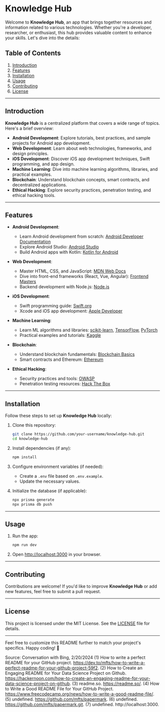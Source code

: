 # Knowledge Hub

Welcome to **Knowledge Hub**, an app that brings together resources and information related to various technologies. Whether you're a developer, researcher, or enthusiast, this hub provides valuable content to enhance your skills. Let's dive into the details:

## Table of Contents
1. [Introduction](#introduction)
2. [Features](#features)
3. [Installation](#installation)
4. [Usage](#usage)
5. [Contributing](#contributing)
6. [License](#license)

---

## Introduction
**Knowledge Hub** is a centralized platform that covers a wide range of topics. Here's a brief overview:

- **Android Development**: Explore tutorials, best practices, and sample projects for Android app development.
- **Web Development**: Learn about web technologies, frameworks, and design principles.
- **iOS Development**: Discover iOS app development techniques, Swift programming, and app design.
- **Machine Learning**: Dive into machine learning algorithms, libraries, and practical examples.
- **Blockchain**: Understand blockchain concepts, smart contracts, and decentralized applications.
- **Ethical Hacking**: Explore security practices, penetration testing, and ethical hacking tools.

---

## Features
- **Android Development**:
    - Learn Android development from scratch: [Android Developer Documentation](https://developer.android.com/)
    - Explore Android Studio: [Android Studio](https://developer.android.com/studio)
    - Build Android apps with Kotlin: [Kotlin for Android](https://developer.android.com/kotlin)

- **Web Development**:
    - Master HTML, CSS, and JavaScript: [MDN Web Docs](https://developer.mozilla.org/en-US/docs/Web)
    - Dive into front-end frameworks (React, Vue, Angular): [Frontend Masters](https://frontendmasters.com/)
    - Backend development with Node.js: [Node.js](https://nodejs.org/)

- **iOS Development**:
    - Swift programming guide: [Swift.org](https://swift.org/)
    - Xcode and iOS app development: [Apple Developer](https://developer.apple.com/xcode/)

- **Machine Learning**:
    - Learn ML algorithms and libraries: [scikit-learn](https://scikit-learn.org/stable/), [TensorFlow](https://www.tensorflow.org/), [PyTorch](https://pytorch.org/)
    - Practical examples and tutorials: [Kaggle](https://www.kaggle.com/)

- **Blockchain**:
    - Understand blockchain fundamentals: [Blockchain Basics](https://www.investopedia.com/terms/b/blockchain.asp)
    - Smart contracts and Ethereum: [Ethereum](https://ethereum.org/)

- **Ethical Hacking**:
    - Security practices and tools: [OWASP](https://owasp.org/)
    - Penetration testing resources: [Hack The Box](https://www.hackthebox.eu/)

---

## Installation
Follow these steps to set up **Knowledge Hub** locally:

1. Clone this repository:
    ```bash
    git clone https://github.com/your-username/knowledge-hub.git
    cd knowledge-hub
    ```

2. Install dependencies (if any):
    ```bash
    npm install
    ```

3. Configure environment variables (if needed):
    - Create a `.env` file based on `.env.example`.
    - Update the necessary values.

4. Initialize the database (if applicable):
    ```bash
    npx prisma generate
    npx prisma db push
    ```

---

## Usage
1. Run the app:
    ```bash
    npm run dev
    ```

2. Open [http://localhost:3000](http://localhost:3000) in your browser.

---

## Contributing
Contributions are welcome! If you'd like to improve **Knowledge Hub** or add new features, feel free to submit a pull request.

---

## License
This project is licensed under the MIT License. See the [LICENSE](LICENSE) file for details.

---

Feel free to customize this README further to match your project's specifics. Happy coding! 🚀

Source: Conversation with Bing, 2/20/2024
(1) How to write a perfect README for your GitHub project. https://dev.to/mfts/how-to-write-a-perfect-readme-for-your-github-project-59f2.
(2) How to Create an Engaging README for Your Data Science Project on Github. https://hackernoon.com/how-to-create-an-engaging-readme-for-your-data-science-project-on-github.
(3) readme.so. https://readme.so/.
(4) How to Write a Good README File for Your GitHub Project. https://www.freecodecamp.org/news/how-to-write-a-good-readme-file/.
(5) undefined. https://github.com/mfts/papermark.
(6) undefined. https://github.com/mfts/papermark.git.
(7) undefined. http://localhost:3000.